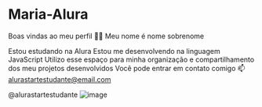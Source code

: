 # Maria-Alura
Boas vindas ao meu perfil 💙💙
Meu nome é nome sobrenome

Estou estudando na Alura
Estou me desenvolvendo na linguagem JavaScript
Utilizo esse espaço para minha organização e compartilhamento dos meu projetos desenvolvidos
Você pode entrar em contato comigo 📫
alurastartestudante@email.com

@alurastartestudante
 ![image](https://github.com/kayra225/Kayra225/assets/173543598/84cf9a91-66c2-486e-aed1-601b20ce912c)
